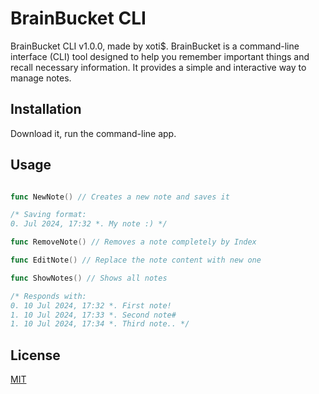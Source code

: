 # BrainBucket CLI

BrainBucket CLI v1.0.0, made by xoti$.
BrainBucket is a command-line interface (CLI) tool designed to help you remember important things and recall necessary information. It provides a simple and interactive way to manage notes.

## Installation

Download it, run the command-line app.

## Usage

```go

func NewNote() // Creates a new note and saves it

/* Saving format:
0. Jul 2024, 17:32 *. My note :) */

func RemoveNote() // Removes a note completely by Index

func EditNote() // Replace the note content with new one

func ShowNotes() // Shows all notes

/* Responds with:
0. 10 Jul 2024, 17:32 *. First note!
1. 10 Jul 2024, 17:33 *. Second note#
1. 10 Jul 2024, 17:34 *. Third note.. */


```

## License

[MIT](https://choosealicense.com/licenses/mit/)